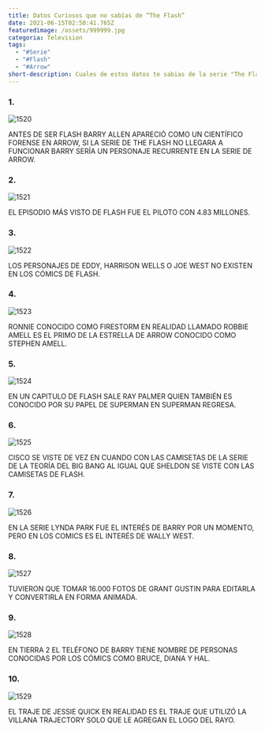 ```yaml
---
title: Datos Curiosos que no sabías de “The Flash”
date: 2021-06-15T02:50:41.765Z
featuredimage: /assets/999999.jpg
categoria: Television
tags:
  - "#Serie"
  - "#Flash"
  - "#Arrow"
short-description: Cuales de estos datos te sabias de la serie "The Flash"
---
```

### 1.

![1520](/assets/1520.jpg "1520")

ANTES DE SER FLASH BARRY ALLEN APARECIÓ COMO UN CIENTÍFICO FORENSE EN ARROW, SI LA SERIE DE THE FLASH NO LLEGARA A FUNCIONAR BARRY SERÍA UN PERSONAJE RECURRENTE EN LA SERIE DE ARROW.

### 2.

![1521](/assets/1521.jpg "1521")

EL EPISODIO MÁS VISTO DE FLASH FUE EL PILOTO CON 4.83 MILLONES.

### 3.

![1522](/assets/1522.png "1522")

LOS PERSONAJES DE EDDY, HARRISON WELLS O JOE WEST NO EXISTEN EN LOS CÓMICS DE FLASH.

### 4.

![1523](/assets/1523.png "1523")

RONNIE CONOCIDO COMO FIRESTORM EN REALIDAD LLAMADO ROBBIE AMELL ES EL PRIMO DE LA ESTRELLA DE ARROW CONOCIDO COMO STEPHEN AMELL.

### 5.

![1524](/assets/1524.jpg "1524")

EN UN CAPITULO DE FLASH SALE RAY PALMER QUIEN TAMBIÉN ES CONOCIDO POR SU PAPEL DE SUPERMAN EN SUPERMAN REGRESA.

### 6.

![1525](/assets/1525.jpg "1525")

CISCO SE VISTE DE VEZ EN CUANDO CON LAS CAMISETAS DE LA SERIE DE LA TEORÍA DEL BIG BANG AL IGUAL QUE SHELDON SE VISTE CON LAS CAMISETAS DE FLASH.

### 7.

![1526](/assets/111526.jpg "1526")

EN LA SERIE LYNDA PARK FUE EL INTERÉS DE BARRY POR UN MOMENTO, PERO EN LOS COMICS ES EL INTERÉS DE WALLY WEST.

### 8.

![1527](/assets/1527.jpg "1527")

TUVIERON QUE TOMAR 16.000 FOTOS DE GRANT GUSTIN PARA EDITARLA Y CONVERTIRLA EN FORMA ANIMADA.

### 9.

![1528](/assets/1528.jpg "1528")

EN TIERRA 2 EL TELÉFONO DE BARRY TIENE NOMBRE DE PERSONAS CONOCIDAS POR LOS CÓMICS COMO BRUCE, DIANA Y HAL.

### 10.

![1529](/assets/1529.jpg "1529")

EL TRAJE DE JESSIE QUICK EN REALIDAD ES EL TRAJE QUE UTILIZÓ LA VILLANA TRAJECTORY SOLO QUE LE AGREGAN EL LOGO DEL RAYO.